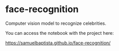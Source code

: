 # face-recognition
Computer vision model to recognize celebrities.

You can access the notebook with the project here:

https://samuelbaptista.github.io/face-recognition/
